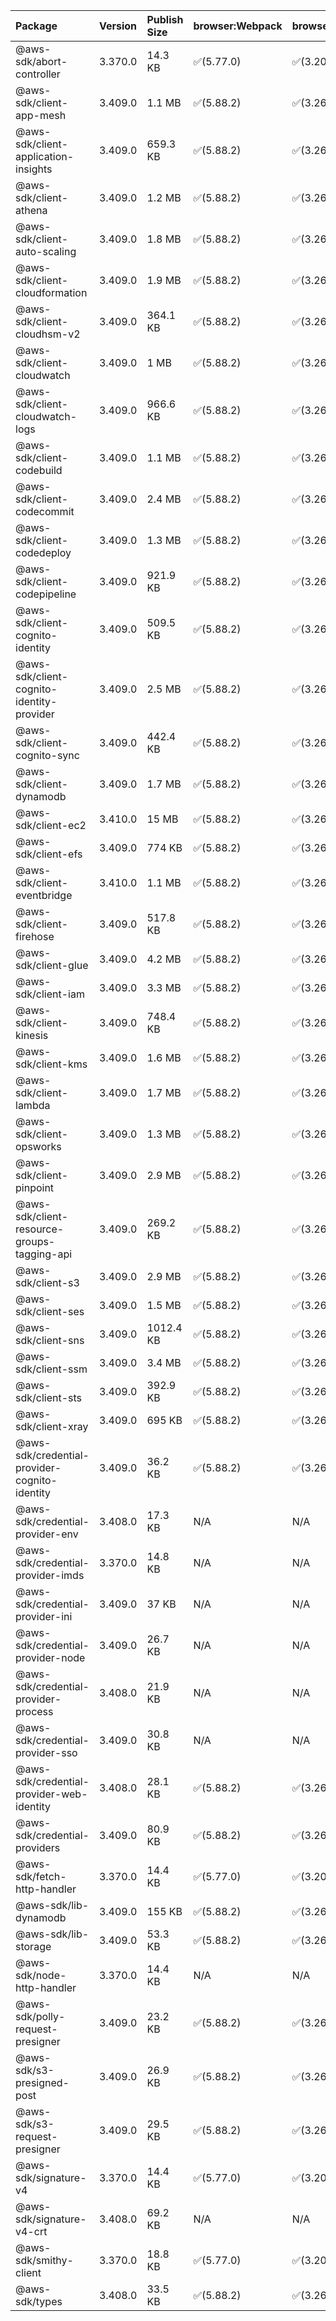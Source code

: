 | Package | Version | Publish Size | browser:Webpack | browser:Rollup | browser:EsBuild |
| :------ | :------ | :----------- | :------ | :----- | :------- |
|@aws-sdk/abort-controller|3.370.0|14.3 KB|✅(5.77.0)|✅(3.20.2)|✅(0.17.15)|
|@aws-sdk/client-app-mesh|3.409.0|1.1 MB|✅(5.88.2)|✅(3.26.3)|✅(0.18.15)|
|@aws-sdk/client-application-insights|3.409.0|659.3 KB|✅(5.88.2)|✅(3.26.3)|✅(0.18.15)|
|@aws-sdk/client-athena|3.409.0|1.2 MB|✅(5.88.2)|✅(3.26.3)|✅(0.18.15)|
|@aws-sdk/client-auto-scaling|3.409.0|1.8 MB|✅(5.88.2)|✅(3.26.3)|✅(0.18.15)|
|@aws-sdk/client-cloudformation|3.409.0|1.9 MB|✅(5.88.2)|✅(3.26.3)|✅(0.18.15)|
|@aws-sdk/client-cloudhsm-v2|3.409.0|364.1 KB|✅(5.88.2)|✅(3.26.3)|✅(0.18.15)|
|@aws-sdk/client-cloudwatch|3.409.0|1 MB|✅(5.88.2)|✅(3.26.3)|✅(0.18.15)|
|@aws-sdk/client-cloudwatch-logs|3.409.0|966.6 KB|✅(5.88.2)|✅(3.26.3)|✅(0.18.15)|
|@aws-sdk/client-codebuild|3.409.0|1.1 MB|✅(5.88.2)|✅(3.26.3)|✅(0.18.15)|
|@aws-sdk/client-codecommit|3.409.0|2.4 MB|✅(5.88.2)|✅(3.26.3)|✅(0.18.15)|
|@aws-sdk/client-codedeploy|3.409.0|1.3 MB|✅(5.88.2)|✅(3.26.3)|✅(0.18.15)|
|@aws-sdk/client-codepipeline|3.409.0|921.9 KB|✅(5.88.2)|✅(3.26.3)|✅(0.18.15)|
|@aws-sdk/client-cognito-identity|3.409.0|509.5 KB|✅(5.88.2)|✅(3.26.3)|✅(0.18.15)|
|@aws-sdk/client-cognito-identity-provider|3.409.0|2.5 MB|✅(5.88.2)|✅(3.26.3)|✅(0.18.15)|
|@aws-sdk/client-cognito-sync|3.409.0|442.4 KB|✅(5.88.2)|✅(3.26.3)|✅(0.18.15)|
|@aws-sdk/client-dynamodb|3.409.0|1.7 MB|✅(5.88.2)|✅(3.26.3)|✅(0.18.15)|
|@aws-sdk/client-ec2|3.410.0|15 MB|✅(5.88.2)|✅(3.26.3)|✅(0.18.15)|
|@aws-sdk/client-efs|3.409.0|774 KB|✅(5.88.2)|✅(3.26.3)|✅(0.18.15)|
|@aws-sdk/client-eventbridge|3.410.0|1.1 MB|✅(5.88.2)|✅(3.26.3)|✅(0.18.15)|
|@aws-sdk/client-firehose|3.409.0|517.8 KB|✅(5.88.2)|✅(3.26.3)|✅(0.18.15)|
|@aws-sdk/client-glue|3.409.0|4.2 MB|✅(5.88.2)|✅(3.26.3)|✅(0.18.15)|
|@aws-sdk/client-iam|3.409.0|3.3 MB|✅(5.88.2)|✅(3.26.3)|✅(0.18.15)|
|@aws-sdk/client-kinesis|3.409.0|748.4 KB|✅(5.88.2)|✅(3.26.3)|✅(0.18.15)|
|@aws-sdk/client-kms|3.409.0|1.6 MB|✅(5.88.2)|✅(3.26.3)|✅(0.18.15)|
|@aws-sdk/client-lambda|3.409.0|1.7 MB|✅(5.88.2)|✅(3.26.3)|✅(0.18.15)|
|@aws-sdk/client-opsworks|3.409.0|1.3 MB|✅(5.88.2)|✅(3.26.3)|✅(0.18.15)|
|@aws-sdk/client-pinpoint|3.409.0|2.9 MB|✅(5.88.2)|✅(3.26.3)|✅(0.18.15)|
|@aws-sdk/client-resource-groups-tagging-api|3.409.0|269.2 KB|✅(5.88.2)|✅(3.26.3)|✅(0.18.15)|
|@aws-sdk/client-s3|3.409.0|2.9 MB|✅(5.88.2)|✅(3.26.3)|✅(0.18.15)|
|@aws-sdk/client-ses|3.409.0|1.5 MB|✅(5.88.2)|✅(3.26.3)|✅(0.18.15)|
|@aws-sdk/client-sns|3.409.0|1012.4 KB|✅(5.88.2)|✅(3.26.3)|✅(0.18.15)|
|@aws-sdk/client-ssm|3.409.0|3.4 MB|✅(5.88.2)|✅(3.26.3)|✅(0.18.15)|
|@aws-sdk/client-sts|3.409.0|392.9 KB|✅(5.88.2)|✅(3.26.3)|✅(0.18.15)|
|@aws-sdk/client-xray|3.409.0|695 KB|✅(5.88.2)|✅(3.26.3)|✅(0.18.15)|
|@aws-sdk/credential-provider-cognito-identity|3.409.0|36.2 KB|✅(5.88.2)|✅(3.26.3)|✅(0.18.15)|
|@aws-sdk/credential-provider-env|3.408.0|17.3 KB|N/A|N/A|N/A|
|@aws-sdk/credential-provider-imds|3.370.0|14.8 KB|N/A|N/A|N/A|
|@aws-sdk/credential-provider-ini|3.409.0|37 KB|N/A|N/A|N/A|
|@aws-sdk/credential-provider-node|3.409.0|26.7 KB|N/A|N/A|N/A|
|@aws-sdk/credential-provider-process|3.408.0|21.9 KB|N/A|N/A|N/A|
|@aws-sdk/credential-provider-sso|3.409.0|30.8 KB|N/A|N/A|N/A|
|@aws-sdk/credential-provider-web-identity|3.408.0|28.1 KB|✅(5.88.2)|✅(3.26.3)|✅(0.18.15)|
|@aws-sdk/credential-providers|3.409.0|80.9 KB|✅(5.88.2)|✅(3.26.3)|✅(0.18.15)|
|@aws-sdk/fetch-http-handler|3.370.0|14.4 KB|✅(5.77.0)|✅(3.20.2)|✅(0.17.15)|
|@aws-sdk/lib-dynamodb|3.409.0|155 KB|✅(5.88.2)|✅(3.26.3)|✅(0.18.15)|
|@aws-sdk/lib-storage|3.409.0|53.3 KB|✅(5.88.2)|✅(3.26.3)|✅(0.18.15)|
|@aws-sdk/node-http-handler|3.370.0|14.4 KB|N/A|N/A|N/A|
|@aws-sdk/polly-request-presigner|3.409.0|23.2 KB|✅(5.88.2)|✅(3.26.3)|✅(0.18.15)|
|@aws-sdk/s3-presigned-post|3.409.0|26.9 KB|✅(5.88.2)|✅(3.26.3)|✅(0.18.15)|
|@aws-sdk/s3-request-presigner|3.409.0|29.5 KB|✅(5.88.2)|✅(3.26.3)|✅(0.18.15)|
|@aws-sdk/signature-v4|3.370.0|14.4 KB|✅(5.77.0)|✅(3.20.2)|✅(0.17.15)|
|@aws-sdk/signature-v4-crt|3.408.0|69.2 KB|N/A|N/A|N/A|
|@aws-sdk/smithy-client|3.370.0|18.8 KB|✅(5.77.0)|✅(3.20.2)|✅(0.17.15)|
|@aws-sdk/types|3.408.0|33.5 KB|✅(5.88.2)|✅(3.26.3)|✅(0.18.15)|
